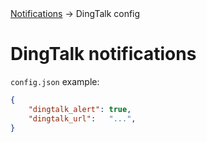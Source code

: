 <div class="breadcrumbs">
    <a href="/administration-guide/notifications">Notifications</a>
    → DingTalk config
</div>

# DingTalk notifications

`config.json` example:

```json
{
    "dingtalk_alert": true,
    "dingtalk_url":   "...",
}
```